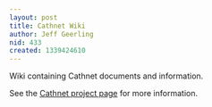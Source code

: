 ```yaml
---
layout: post
title: Cathnet Wiki
author: Jeff Geerling
nid: 433
created: 1339424610
---
```

Wiki containing Cathnet documents and information.

See the <a href="/project/cathnet">Cathnet project page</a> for more information.
